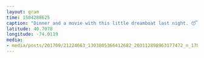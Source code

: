 ```yaml
---
layout: gram
time: 1504288625
caption: "Dinner and a movie with this little dreamboat last night. 😴⛵️"
latitude: 40.7078
longitude: -74.0119
media:
- media/posts/201709/21224663_1303805366412682_203112898963177472_n_17873462869142195.jpg
---
```

